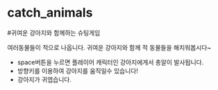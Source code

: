 # catch_animals

#귀여운 강아지와 함께하는 슈팅게임

여러동물들이 적으로 나옵니다. 귀여운 강아지와 함께 적 동물들을 해치워봅시다~

* space버튼을 누르면 플레이어 캐릭터인 강아지에게서 총알이 발사됩니다.
* 방향키를 이용하여 강아지를 움직일수 있습니다!
* 강아지가 귀엽습니다.
